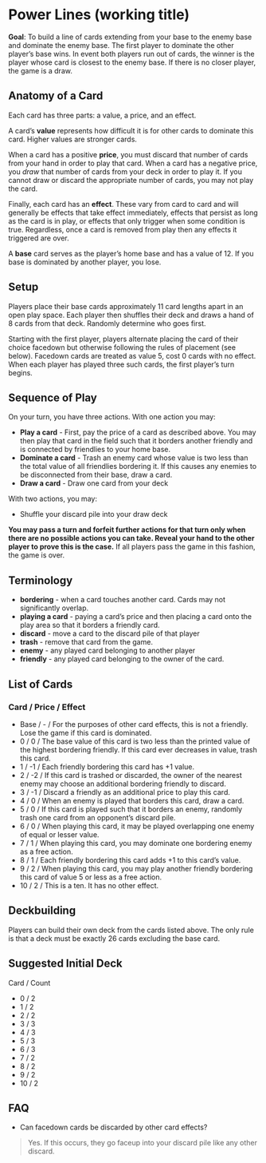 # Power Lines (working title)

**Goal**: To build a line of cards extending from your base to the enemy base and dominate the enemy base. The first player to dominate the other player’s base wins. In event both players run out of cards, the winner is the player whose card is closest to the enemy base. If there is no closer player, the game is a draw.

## Anatomy of a Card

Each card has three parts: a value, a price, and an effect.

A card’s **value** represents how difficult it is for other cards to dominate this card. Higher values are stronger cards.

When a card has a positive **price**, you must discard that number of cards from your hand in order to play that card. When a card has a negative price, you _draw_ that number of cards from your deck in order to play it. If you cannot draw or discard the appropriate number of cards, you may not play the card.

Finally, each card has an **effect**. These vary from card to card and will generally be effects that take effect immediately, effects that persist as long as the card is in play, or effects that only trigger when some condition is true. Regardless, once a card is removed from play then any effects it triggered are over.

A **base** card serves as the player’s home base and has a value of 12. If you base is dominated by another player, you lose.

## Setup

Players place their base cards approximately 11 card lengths apart in an open play space. Each player then shuffles their deck and draws a hand of 8 cards from that deck. Randomly determine who goes first.

Starting with the first player, players alternate placing the card of their choice facedown but otherwise following the rules of placement (see below). Facedown cards are treated as value 5, cost 0 cards with no effect. When each player has played three such cards, the first player’s turn begins.

## Sequence of Play

On your turn, you have three actions. With one action you may:

* **Play a card** - First, pay the price of a card as described above. You may then play that card in the field such that it borders another friendly and is connected by friendlies to your home base.
* **Dominate a card** - Trash an enemy card whose value is two less than the total value of all friendlies bordering it. If this causes any enemies to be disconnected from their base, draw a card.
* **Draw a card** - Draw one card from your deck

With two actions, you may:

* Shuffle your discard pile into your draw deck

**You may pass a turn and forfeit further actions for that turn only when there are no possible actions you can take. Reveal your hand to the other player to prove this is the case.** If all players pass the game in this fashion, the game is over.

## Terminology

* **bordering** - when a card touches another card. Cards may not significantly overlap.
* **playing a card** - paying a card’s price and then placing a card onto the play area so that it borders a friendly card. 
* **discard** - move a card to the discard pile of that player
* **trash** - remove that card from the game.
* **enemy** - any played card belonging to another player
* **friendly** - any played card belonging to the owner of the card.

## List of Cards
### Card / Price / Effect
* Base / - / For the purposes of other card effects, this is not a friendly. Lose the game if this card is dominated.
* 0 / 0 / The base value of this card is two less than the printed value of the highest bordering friendly. If this card ever decreases in value, trash this card.
* 1 / -1 / Each friendly bordering this card has +1 value.
* 2 / -2 / If this card is trashed or discarded, the owner of the nearest enemy may choose an additional bordering friendly to discard. 
* 3 / -1 / Discard a friendly as an additional price to play this card.
* 4 / 0 / When an enemy is played that borders this card, draw a card.
* 5 / 0 / If this card is played such that it borders an enemy, randomly trash one card from an opponent’s discard pile.
* 6 / 0 / When playing this card, it may be played overlapping one enemy of equal or lesser value.
* 7 / 1 / When playing this card, you may dominate one bordering enemy as a free action.
* 8 / 1 / Each friendly bordering this card adds +1 to this card’s value.
* 9 / 2 / When playing this card, you may play another friendly bordering this card of value 5 or less as a free action.
* 10 / 2 / This is a ten. It has no other effect.

## Deckbuilding

Players can build their own deck from the cards listed above. The only rule is that a deck must be exactly 26 cards excluding the base card.

## Suggested Initial Deck
Card / Count
* 0  / 2
* 1  / 2
* 2  / 2
* 3  / 3
* 4  / 3
* 5  / 3
* 6  / 3
* 7  / 2
* 8  / 2
* 9  / 2
* 10 / 2

## FAQ

* Can facedown cards be discarded by other card effects?

> Yes. If this occurs, they go faceup into your discard pile like any other discard.
